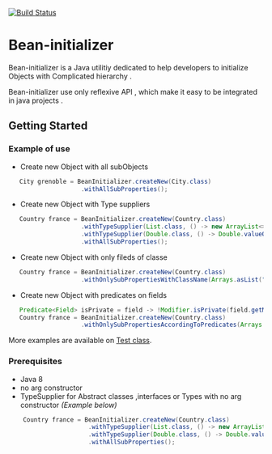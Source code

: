 [![Build Status](https://travis-ci.org/yassinefarich/Bean-initializer.svg?branch=master)](https://travis-ci.org/yassinefarich/Bean-initializer)
# Bean-initializer

Bean-initializer is a Java utilitiy dedicated to help developers to initialize Objects with Complicated hierarchy .

Bean-initializer use only reflexive API , which make it easy to be integrated in java projects .


## Getting Started

### Example of use

 * Create new Object with all subObjects
```java
   City grenoble = BeanInitializer.createNew(City.class)
                    .withAllSubProperties();
 ```

 * Create new Object with Type suppliers
```java
   Country france = BeanInitializer.createNew(Country.class)
                    .withTypeSupplier(List.class, () -> new ArrayList<>()) // 'List' is an Interface
                    .withTypeSupplier(Double.class, () -> Double.valueOf(0)) // 'Double has no no argument constructor'
                    .withAllSubProperties();
 ```

 * Create new Object with only fileds of classe
```java
   Country france = BeanInitializer.createNew(Country.class)
                    .withOnlySubPropertiesWithClassName(Arrays.asList("City", "Coutry"));
 ```

 * Create new Object with predicates on fields
```java
   Predicate<Field> isPrivate = field -> !Modifier.isPrivate(field.getModifiers());
   Country france = BeanInitializer.createNew(Country.class)
                    .withOnlySubPropertiesAccordingToPredicates(Arrays.asList(isPrivate));
 ```


 
More examples are available on [Test class](https://github.com/yassinefarich/Bean-initializer/blob/master/src/test/java/io/github/yfarich/beaninitializer/BeanInitializerTest.java).

### Prerequisites
 * Java 8
 * no arg constructor
 * TypeSupplier for Abstract classes ,interfaces or Types with no arg constructor *(Example below)*
 ```java
     Country france = BeanInitializer.createNew(Country.class)
                       .withTypeSupplier(List.class, () -> new ArrayList<>()) // 'List' is Abstract type (Interface) 
                       .withTypeSupplier(Double.class, () -> Double.valueOf(0)) // 'Double' has no no argument constructor'
                       .withAllSubProperties();
  ```

